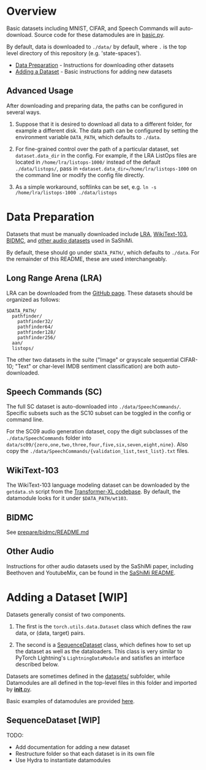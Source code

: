 # Overview

Basic datasets including MNIST, CIFAR, and Speech Commands will auto-download. Source code for these datamodules are in [basic.py](basic.py).

By default, data is downloaded to `./data/`  by default, where `.` is the top level directory of this repository (e.g. 'state-spaces').

- [Data Preparation](#data-preparation) - Instructions for downloading other datasets
- [Adding a Dataset](#adding-a-dataset-wip) - Basic instructions for adding new datasets

## Advanced Usage

After downloading and preparing data, the paths can be configured in several ways.

1. Suppose that it is desired to download all data to a different folder, for example a different disk.
The data path can be configured by setting the environment variable `DATA_PATH`, which defaults to `./data`.

2. For fine-grained control over the path of a particular dataset, set `dataset.data_dir` in the config. For example, if the LRA ListOps files are located in `/home/lra/listops-1000/` instead of the default `./data/listops/`,
pass in `+dataset.data_dir=/home/lra/listops-1000` on the command line or modify the config file directly.

3. As a simple workaround, softlinks can be set, e.g. `ln -s /home/lra/listops-1000 ./data/listops`


# Data Preparation

Datasets that must be manually downloaded include [LRA](#long-range-arena-lra), [WikiText-103](#wikitext-103), [BIDMC](#bidmc), and [other audio datasets](#other-audio) used in SaShiMi.

By default, these should go under `$DATA_PATH/`, which defaults to `./data`.  For the remainder of this README, these are used interchangeably.

## Long Range Arena (LRA)

LRA can be downloaded from the [GitHub page](https://github.com/google-research/long-range-arena).
These datasets should be organized as follows:
```
$DATA_PATH/
  pathfinder/
    pathfinder32/
    pathfinder64/
    pathfinder128/
    pathfinder256/
  aan/
  listops/
```
The other two datasets in the suite ("Image" or grayscale sequential CIFAR-10; "Text" or char-level IMDB sentiment classification) are both auto-downloaded.

## Speech Commands (SC)

The full SC dataset is auto-downloaded into `./data/SpeechCommands/`.
Specific subsets such as the SC10 subset can be toggled in the config or command line.

For the SC09 audio generation dataset, copy the digit subclasses of the `./data/SpeechCommands` folder into `data/sc09/{zero,one,two,three,four,five,six,seven,eight,nine}`. Also copy the `./data/SpeechCommands/{validation_list,test_list}.txt` files.

## WikiText-103

The WikiText-103 language modeling dataset can be downloaded by the `getdata.sh` script from the [Transformer-XL codebase](https://github.com/kimiyoung/transformer-xl).
By default, the datamodule looks for it under `$DATA_PATH/wt103`.

## BIDMC

See [prepare/bidmc/README.md](prepare/bidmc/README.md)

## Other Audio

Instructions for other audio datasets used by the SaShiMi paper, including Beethoven and YoutubeMix,
can be found in the [SaShiMi README](../../sashimi/).

# Adding a Dataset [WIP]
Datasets generally consist of two components.

1. The first is the `torch.utils.data.Dataset` class which defines the raw data, or (data, target) pairs.

2. The second is a [SequenceDataset](src/dataloaders/base.py) class, which defines how to set up the dataset as well as the dataloaders. This class is very similar to PyTorch Lightning's `LightningDataModule` and satisfies an interface described below.

Datasets are sometimes defined in the [datasets/](./datasets/) subfolder, while Datamodules are all defined in the top-level files in this folder and imported by [__init__.py](./__init__.py).

Basic examples of datamodules are provided [here](./basic.py).

## SequenceDataset [WIP]

TODO:
- Add documentation for adding a new dataset
- Restructure folder so that each dataset is in its own file
- Use Hydra to instantiate datamodules

<!--
## Basic interface
- `_name_`



Examples of pipelines

- Audio/images (e.g. SC) have a Resolution argument that needs to be passed through
- IMDB


- TODO what's a case when decoder needs to return something else to pass into the loss function?

- PassthroughSequential
  - used to stack encoders and decoders
  - used in AdaptiveLM?


- LMTask: embedding, scaling, (optional) positional embedding
- forecasting: consume time features
- conditional generation: ClassEmbedding (extra data is the class)

- original dataloader arguments are also passed to the decoder, in case they need to use them (e.g. sequence lengths). Note that sometimes extra arguments may be passed in which will also get passed through the pipeline

- is there a case where we might want an encoder to return additional arguments? e.g. encode a length into a mask which is passed into every layer tensor and additional arguments?
-->

